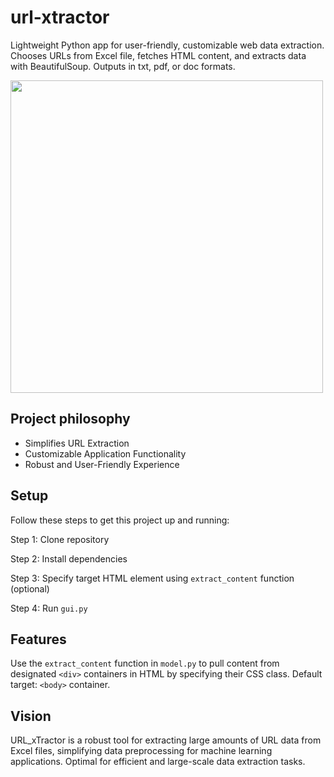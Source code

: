 # url-xtractor
Lightweight Python app for user-friendly, customizable web data extraction. Chooses URLs from Excel file, fetches HTML content, and extracts data with BeautifulSoup. Outputs in txt, pdf, or doc formats.

<img src="interface.png" width="500">

## Project philosophy

- Simplifies URL Extraction
- Customizable Application Functionality
- Robust and User-Friendly Experience

## Setup

Follow these steps to get this project up and running:

Step 1: Clone repository

Step 2: Install dependencies 

Step 3: Specify target HTML element using `extract_content` function (optional)

Step 4: Run `gui.py`

## Features

Use the `extract_content` function in `model.py` to pull content from designated `<div>` containers in HTML by specifying their CSS class. Default target: `<body>` container.

## Vision

URL_xTractor is a robust tool for extracting large amounts of URL data from Excel files, simplifying data preprocessing for machine learning applications. Optimal for efficient and large-scale data extraction tasks.

